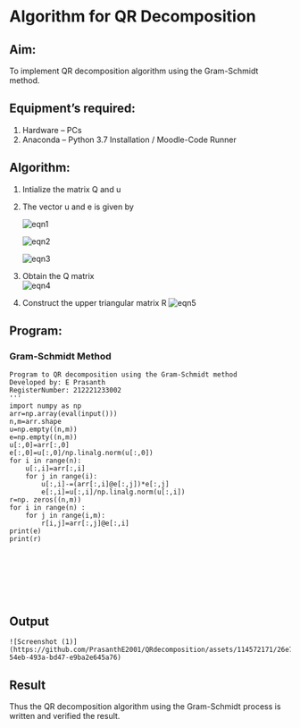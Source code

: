 # Algorithm for QR Decomposition
## Aim:
To implement QR decomposition algorithm using the Gram-Schmidt method.
## Equipment’s required:
1.	Hardware – PCs
2.	Anaconda – Python 3.7 Installation / Moodle-Code Runner
## Algorithm:
1.	Intialize the matrix Q and u
2.	The vector u and e is given by

    ![eqn1](./ex4.jpg)

    ![eqn2](./ex6.jpg)

    ![eqn3](./ex3.jpg)

3.	Obtain the Q matrix   
    ![eqn4](./ex1.jpg)
4.	Construct the upper triangular matrix R
    ![eqn5](./ex2.jpg)



## Program:
### Gram-Schmidt Method
```
Program to QR decomposition using the Gram-Schmidt method
Developed by: E Prasanth
RegisterNumber: 212221233002
'''
import numpy as np
arr=np.array(eval(input()))
n,m=arr.shape
u=np.empty((n,m))
e=np.empty((n,m))
u[:,0]=arr[:,0]
e[:,0]=u[:,0]/np.linalg.norm(u[:,0])
for i in range(n): 
    u[:,i]=arr[:,i]
    for j in range(i):
        u[:,i]-=(arr[:,i]@e[:,j])*e[:,j]
        e[:,i]=u[:,i]/np.linalg.norm(u[:,i])
r=np. zeros((n,m))
for i in range(n) :
    for j in range(i,m):
        r[i,j]=arr[:,j]@e[:,i]
print(e)
print(r)








```

## Output
```
![Screenshot (1)](https://github.com/PrasanthE2001/QRdecomposition/assets/114572171/26e78b19-54eb-493a-bd47-e9ba2e645a76)

```

## Result
Thus the QR decomposition algorithm using the Gram-Schmidt process is written and verified the result.
